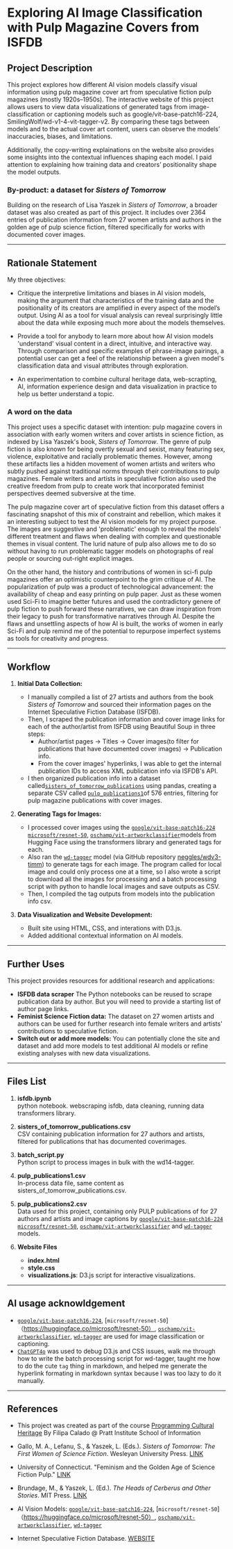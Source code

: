 # Exploring AI Image Classification with Pulp Magazine Covers from ISFDB

## Project Description
This project explores how different AI vision models classify visual information using pulp magazine cover art from speculative fiction pulp magazines (mostly 1920s–1950s). The interactive website of this project allows users to view data visualizations of generated tags from image-classification or captioning models such as google/vit-base-patch16-224, SmilingWolf/wd-v1-4-vit-tagger-v2. By comparing these tags between models and to the actual cover art content, users can observe the models’ inaccuracies, biases, and limitations.

Additionally, the copy-writing explainations on the website also provides some insights into the contextual influences shaping each model. I paid attention to explaining how training data and creators’ positionality shape the model outputs.

### By-product: a dataset for *Sisters of Tomorrow*
Building on the research of Lisa Yaszek in *Sisters of Tomorrow*, a broader dataset was also created as part of this project. It includes over 2364 entries of publication information from 27 women artists and authors in the golden age of pulp science fiction, filtered specifically for works with documented cover images.

---

## Rationale Statement
My three objectives:
- Critique the interpretive limitations and biases in AI vision models, making the argument that characteristics of the training data and the positionality of its creators are amplified in every aspect of the model’s output. Using AI as a tool for visual analysis can reveal surprisingly little about the data while exposing much more about the models themselves.

- Provide a tool for anybody to learn more about how AI vision models 'understand' visual content in a direct, intuitive, and interactive way. Through comparison and specific examples of phrase-image pairings, a potential user can get a feel of the relationship between a given model's classification data and visual attributes through exploration.
- An experimentation to combine cultural heritage data, web-scrapting, AI, information experience design and data visualization in practice to help us better understand a topic.


### A word on the data 
This project uses a specific dataset with intention: pulp magazine covers in association with early women writers and cover artists in science fiction, as indexed by Lisa Yaszek's book, *Sisters of Tomorrow*. The genre of pulp fiction is also known for being overtly sexual and sexist, many featuring sex, violence, exploitative and racially problematic themes. However, among these artifacts lies a hidden movement of women artists and writers who subtly pushed against traditional norms through their contributions to pulp magazines. Female writers and artists in speculative fiction also used the creative freedom from pulp to create work that incorporated feminist perspectives deemed subversive at the time. 

The pulp magazine cover art of speculative fiction from this dataset offers a fascinating snapshot of this mix of constraint and rebellion, which makes it an interesting subject to test the AI vision models for my project purpose. The images are suggestive and 'problematic' enough to reveal the models' different treatment and flaws when dealing with complex and questionable themes in visual content. The lurid nature of pulp also allows me to do so without having to run problematic tagger models on photographs of real people or sourcing out-right explicit images. 

On the other hand, the history and contributions of women in sci-fi pulp magazines offer an optimistic counterpoint to the grim critique of AI. The popularization of pulp was a product of technological advancement: the availability of cheap and easy printing on pulp paper. Just as these women used Sci-Fi to imagine better futures and used the contradictory genere of pulp fiction to push forward these narratives, we can draw inspiration from their legacy to push for transformative narratives through AI. Despite the flaws and unsettling aspects of how AI is built, the works of women in early Sci-Fi and pulp remind me of the potential to repurpose imperfect systems as tools for creativity and progress.

---

## Workflow
1. **Initial Data Collection:**
   - I manually compiled a list of 27 artists and authors from the book *Sisters of Tomorrow* and sourced their information pages on the Internet Speculative Fiction Database (ISFDB).
   - Then, I scraped the publication information and cover image links for each of the author/artist from ISFDB using Beautiful Soup in three steps:
     - Author/artist pages → Titles → Cover images(to filter for publications that have documented cover images) → Publication info.
     - From the cover images' hyperlinks, I was able to get the internal publication IDs to access XML publication info via ISFDB's API.
   - I then organized publication info into a dataset called[`sisters_of_tomorrow_publications`]() using pandas, creating a separate CSV called [`pulp_publications1`]()of 576 entries, filtering for pulp magazine publications with cover images.

2. **Generating Tags for Images:**
   - I processed cover images using the [`google/vit-base-patch16-224`](https://huggingface.co/SmilingWolf/wd-v1-4-vit-tagger-v2) [`microsoft/resnet-50`](https://huggingface.co/microsoft/resnet-50), [`oschamp/vit-artworkclassifier`](https://huggingface.co/oschamp/vit-artworkclassifier)models from Hugging Face using the transformers library and generated tags for each.
   - Also ran the [`wd-tagger`](https://huggingface.co/SmilingWolf/wd-v1-4-vit-tagger-v2) model (via GitHub repository [neggles/wdv3-timm](https://github.com/neggles/wdv3-timm)) to generate tags for each image. The program called for local image and could only process one at a time, so I also wrote a script to download all the images for processing and a batch processing script with python to handle local images and save outputs as CSV.
   - Then, I compiled the tag outputs from models into the publication info csv.

3. **Data Visualization and Website Development:**
   - Built site using HTML, CSS, and interations with D3.js.
   - Added additional contextual information on AI models.

---

## Further Uses
This project provides resources for additional research and applications:
- **ISFDB data scraper** The Python notebooks can be reused to scrape publication data by author. But you will need to provide a starting list of author page links.
- **Feminist Science Fiction data:** The dataset on 27 women artists and authors can be used for further research into female writers and artists' contributions to speculative fiction.
- **Switch out or add more models:** You can potentially clone the site and dataset and add more models to test additional AI models or refine existing analyses with new data visualizations.

---

## Files List
1. **isfdb.ipynb**  
   python notebook. webscraping isfdb, data cleaning, running data transformers library.

2. **sisters_of_tomorrow_publications.csv**  
   CSV containing publication information for 27 authors and artists, filtered for publications that has documented coverimages.

3. **batch_script.py**  
   Python script to process images in bulk with the wd14-tagger.

4. **pulp_publications1.csv**  
   In-process data file, same content as sisters_of_tomorrow_publications.csv.

5. **pulp_publications2.csv**  
   Data used for this project, containing only PULP publications of for 27 authors and artists and image captions by [`google/vit-base-patch16-224`](https://huggingface.co/SmilingWolf/wd-v1-4-vit-tagger-v2) [`microsoft/resnet-50`](https://huggingface.co/microsoft/resnet-50), [`oschamp/vit-artworkclassifier`](https://huggingface.co/oschamp/vit-artworkclassifier) and [`wd-tagger`](https://huggingface.co/SmilingWolf/wd-v1-4-vit-tagger-v2) models.


5. **Website Files**  
   - **index.html**
   - **style.css**
   - **visualizations.js**: D3.js script for interactive visualizations.

---
## AI usage acknowldgement

- [`google/vit-base-patch16-224`](https://huggingface.co/SmilingWolf/wd-v1-4-vit-tagger-v2), [`microsoft/resnet-50`]（https://huggingface.co/microsoft/resnet-50）, [`oschamp/vit-artworkclassifier`](https://huggingface.co/oschamp/vit-artworkclassifier), [`wd-tagger`](https://huggingface.co/SmilingWolf/wd-v1-4-vit-tagger-v2) are used for image classification or captioning.
- [`ChatGPT4o`](https://chatgpt.com/) was used to debug D3.js and CSS issues, walk me through how to write the batch processing script for wd-tagger, taught me how to do the cute `tag` thing in markdown, and helped me generate the hyperlink formating in markdown syntax because I was too lazy to do it manually.

---

## References

- This project was created as part of the course [Programming Cultural Heritage](https://gofilipa.github.io/info-664-fall24/intro.html) By Filipa Calado @ Pratt Institute School of Information

- Gallo, M. A., Lefanu, S., & Yaszek, L. (Eds.). *Sisters of Tomorrow: The First Women of Science Fiction*. Wesleyan University Press. [LINK](https://www.weslpress.org/9780819576248/sisters-of-tomorrow/)

- University of Connecticut. "Feminism and the Golden Age of Science Fiction Pulp." [LINK](https://benton.uconn.edu/feminism-and-the-golden-age-of-science-fiction-pulp/#:~:text=The%20covers%20portrayed%20narrow%20ideas,both%20adversaries%20and%20unlikely%20allies.)

- Brundage, M., & Yaszek, L. (Ed.). *The Heads of Cerberus and Other Stories*. MIT Press. [LINK](https://mitpress.mit.edu/9780262549066/the-heads-of-cerberus-and-other-stories/)

- AI Vision Models: [`google/vit-base-patch16-224`](https://huggingface.co/SmilingWolf/wd-v1-4-vit-tagger-v2), [`microsoft/resnet-50`]（https://huggingface.co/microsoft/resnet-50）, [`oschamp/vit-artworkclassifier`](https://huggingface.co/oschamp/vit-artworkclassifier), [`wd-tagger`](https://huggingface.co/SmilingWolf/wd-v1-4-vit-tagger-v2)


- Internet Speculative Fiction Database. [WEBSITE](https://www.isfdb.org/)

